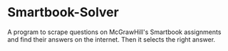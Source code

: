 # Smartbook-Solver
A program to scrape questions on McGrawHill's Smartbook assignments and find their answers on the internet. Then it selects the right answer.
